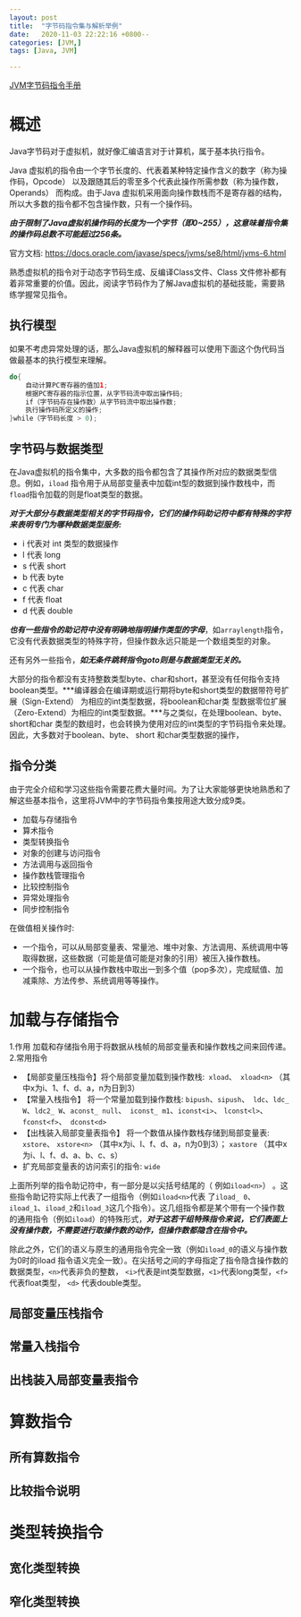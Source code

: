 ```yaml
---
layout: post
title:  "字节码指令集与解析举例"
date:   2020-11-03 22:22:16 +0800--
categories: [JVM,]
tags: [Java, JVM]  

---
```


[JVM字节码指令手册](http://www.silince.cn/2020/11/03/JVM字节码指令手册/)

# 概述

Java字节码对于虚拟机，就好像汇编语言对于计算机，属于基本执行指令。    

Java 虚拟机的指令由一个字节长度的、代表着某种特定操作含义的数字（称为操作码，Opcode） 以及跟随其后的零至多个代表此操作所需参数（称为操作数，Operands） 而构成。由于Java 虚拟机采用面向操作数栈而不是寄存器的结构，所以大多数的指令都不包含操作数，只有一个操作码。

***由于限制了Java虚拟机操作码的长度为一个字节（即0~255），这意味着指令集的操作码总数不可能超过256条。***

官方文档: https://docs.oracle.com/javase/specs/jvms/se8/html/jvms-6.html

熟悉虚拟机的指令对于动态字节码生成、反编译Class文件、Class 文件修补都有着非常重要的价值。因此，阅读字节码作为了解Java虚拟机的基础技能，需要熟练学握常见指令。



## 执行模型

如果不考虑异常处理的话，那么Java虛拟机的解释器可以使用下面这个伪代码当做最基本的执行模型来理解。

```java
do{
	自动计算PC寄存器的值加1;
	根据PC寄存器的指示位置，从字节码流中取出操作码;
	if（字节码存在操作数）从字节码流中取出操作数;
	执行操作码所定义的操作;
}while（字节码长度 > 0);
```



## 字节码与数据类型

在Java虚拟机的指令集中，大多数的指令都包含了其操作所对应的数据类型信息。例如，`iload` 指令用于从局部变量表中加载int型的数据到操作数栈中，而`fload`指令加载的则是float类型的数据。

***对于大部分与数据类型相关的字节码指令，它们的操作码助记符中都有特殊的字符来表明专门为哪种数据类型服务:***

- i 代表对 int 类型的数据操作
- l 代表 long 
- s 代表 short
- b 代表 byte
- c 代表 char
- f 代表 float
- d 代表 double

***也有一些指令的助记符中没有明确地指明操作类型的字母***，如`arraylength`指令， 它没有代表数据类型的特殊字符，但操作数永远只能是一个数组类型的对象。

还有另外一些指令，***如无条件跳转指令goto则是与数据类型无关的。***

大部分的指令都没有支持整数类型byte、char和short，甚至没有任何指令支持boolean类型。***编译器会在编译期或运行期将byte和short类型的数据带符号扩展（Sign-Extend） 为相应的int类型数据，将boolean和char类 型数据零位扩展（Zero-Extend）为相应的int类型数据。***与之类似，在处理boolean、byte、 short和char 类型的数组时，也会转换为使用对应的int类型的字节码指令来处理。因此，大多数对于boolean、byte、 short 和char类型数据的操作，



## 指令分类

由于完全介绍和学习这些指令需要花费大量时间。为了让大家能够更快地熟悉和了解这些基本指令，这里将JVM中的字节码指令集按用途大致分成9类。

- 加载与存储指令
- 算术指令
- 类型转换指令
- 对象的创建与访问指令
- 方法调用与返回指令
- 操作数栈管理指令
- 比较控制指令
- 异常处理指令
- 同步控制指令

在做值相关操作时:

- 一个指令，可以从局部变量表、常量池、堆中对象、方法调用、系统调用中等取得数据，这些数据（可能是值可能是对象的引用）被压入操作数栈。
- 一个指令，也可以从操作数栈中取出一到多个值（pop多次），完成赋值、加减乘除、方法传参、系统调用等等操作。



# 加载与存储指令

1.作用
加载和存储指令用于将数据从栈帧的局部变量表和操作数栈之间来回传递。
2.常用指令

- 【局部变量压栈指令】将个局部变量加载到操作数栈:` xload`、` xload<n>` （其中x为i、1、f、d、a，n为日到3）
- 【常量入栈指令】 将一个常量加载到操作数栈: `bipush`、`sipush`、` ldc`、`ldc_ W`、`ldc2_ W`、`aconst_ null`、` iconst_ m1`、`iconst<i>`、 `lconst<l>`、` fconst<f>`、` dconst<d>`
- 【出栈装入局部变量表指令】 将一个数值从操作数栈存储到局部变量表: `xstore`、 `xstore<n>` （其中x为i、l、f、d、a，n为0到3）； `xastore` （其中x为i、l、f、d、a、b、c、s）
-  扩充局部变量表的访问索引的指令:  `wide`

上面所列举的指令助记符中，有一部分是以尖括号结尾的（ 例如`iload<n>`） 。这些指令助记符实际上代表了一组指令（例如`iload<n>`代表 了`iload_ 0`、`iload_1`、`iload_2`和`iload_3`这几个指令）。这几组指令都是某个带有一个操作数的通用指令（例如`iload`）的特殊形式，***对于这若干组特殊指令来说，它们表面上没有操作数，不需要进行取操作数的动作，但操作数都隐含在指令中。***

除此之外，它们的语义与原生的通用指令完全一致（例如`iload_0`的语义与操作数为0时的iload 指令语义完全一致）。在尖括号之间的字母指定了指令隐含操作数的数据类型，`<n>`代表非负的整数， `<i>`代表是int类型数据，`<1>`代表long类型，`<f>`代表float类型， `<d>` 代表double类型。



## 局部变量压栈指令

## 常量入栈指令

## 出栈装入局部变量表指令







# 算数指令

## 所有算数指令

## 比较指令说明



# 类型转换指令

## 宽化类型转换

## 窄化类型转换